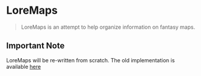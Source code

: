 # LoreMaps

> LoreMaps is an attempt to help organize information on fantasy maps.

## Important Note

LoreMaps will be re-written from scratch. The old implementation is available [here](/github/loremaps/tree/aspnet-mvc-live)
